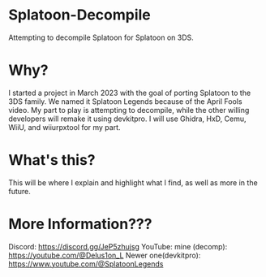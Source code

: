 # Splatoon-Decompile
Attempting to decompile Splatoon for Splatoon on 3DS.

# Why?
I started a project in March 2023 with the goal of porting Splatoon to the 3DS family. We named it Splatoon Legends because of the April Fools video. My part to play is attempting to decompile, while the other willing developers will remake it using devkitpro. I will use Ghidra, HxD, Cemu, WiiU, and wiiurpxtool for my part.

# What's this?
This will be where I explain and highlight what I find, as well as more in the future.

# More Information???
Discord: https://discord.gg/JeP5zhujsg
YouTube:
        mine (decomp): https://youtube.com/@Delus1on_L
        Newer one(devkitpro): https://www.youtube.com/@SplatoonLegends
